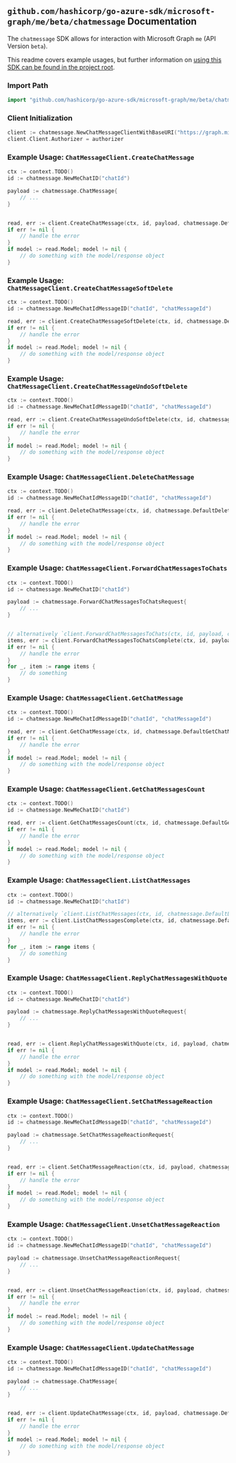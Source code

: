 
## `github.com/hashicorp/go-azure-sdk/microsoft-graph/me/beta/chatmessage` Documentation

The `chatmessage` SDK allows for interaction with Microsoft Graph `me` (API Version `beta`).

This readme covers example usages, but further information on [using this SDK can be found in the project root](https://github.com/hashicorp/go-azure-sdk/tree/main/docs).

### Import Path

```go
import "github.com/hashicorp/go-azure-sdk/microsoft-graph/me/beta/chatmessage"
```


### Client Initialization

```go
client := chatmessage.NewChatMessageClientWithBaseURI("https://graph.microsoft.com")
client.Client.Authorizer = authorizer
```


### Example Usage: `ChatMessageClient.CreateChatMessage`

```go
ctx := context.TODO()
id := chatmessage.NewMeChatID("chatId")

payload := chatmessage.ChatMessage{
	// ...
}


read, err := client.CreateChatMessage(ctx, id, payload, chatmessage.DefaultCreateChatMessageOperationOptions())
if err != nil {
	// handle the error
}
if model := read.Model; model != nil {
	// do something with the model/response object
}
```


### Example Usage: `ChatMessageClient.CreateChatMessageSoftDelete`

```go
ctx := context.TODO()
id := chatmessage.NewMeChatIdMessageID("chatId", "chatMessageId")

read, err := client.CreateChatMessageSoftDelete(ctx, id, chatmessage.DefaultCreateChatMessageSoftDeleteOperationOptions())
if err != nil {
	// handle the error
}
if model := read.Model; model != nil {
	// do something with the model/response object
}
```


### Example Usage: `ChatMessageClient.CreateChatMessageUndoSoftDelete`

```go
ctx := context.TODO()
id := chatmessage.NewMeChatIdMessageID("chatId", "chatMessageId")

read, err := client.CreateChatMessageUndoSoftDelete(ctx, id, chatmessage.DefaultCreateChatMessageUndoSoftDeleteOperationOptions())
if err != nil {
	// handle the error
}
if model := read.Model; model != nil {
	// do something with the model/response object
}
```


### Example Usage: `ChatMessageClient.DeleteChatMessage`

```go
ctx := context.TODO()
id := chatmessage.NewMeChatIdMessageID("chatId", "chatMessageId")

read, err := client.DeleteChatMessage(ctx, id, chatmessage.DefaultDeleteChatMessageOperationOptions())
if err != nil {
	// handle the error
}
if model := read.Model; model != nil {
	// do something with the model/response object
}
```


### Example Usage: `ChatMessageClient.ForwardChatMessagesToChats`

```go
ctx := context.TODO()
id := chatmessage.NewMeChatID("chatId")

payload := chatmessage.ForwardChatMessagesToChatsRequest{
	// ...
}


// alternatively `client.ForwardChatMessagesToChats(ctx, id, payload, chatmessage.DefaultForwardChatMessagesToChatsOperationOptions())` can be used to do batched pagination
items, err := client.ForwardChatMessagesToChatsComplete(ctx, id, payload, chatmessage.DefaultForwardChatMessagesToChatsOperationOptions())
if err != nil {
	// handle the error
}
for _, item := range items {
	// do something
}
```


### Example Usage: `ChatMessageClient.GetChatMessage`

```go
ctx := context.TODO()
id := chatmessage.NewMeChatIdMessageID("chatId", "chatMessageId")

read, err := client.GetChatMessage(ctx, id, chatmessage.DefaultGetChatMessageOperationOptions())
if err != nil {
	// handle the error
}
if model := read.Model; model != nil {
	// do something with the model/response object
}
```


### Example Usage: `ChatMessageClient.GetChatMessagesCount`

```go
ctx := context.TODO()
id := chatmessage.NewMeChatID("chatId")

read, err := client.GetChatMessagesCount(ctx, id, chatmessage.DefaultGetChatMessagesCountOperationOptions())
if err != nil {
	// handle the error
}
if model := read.Model; model != nil {
	// do something with the model/response object
}
```


### Example Usage: `ChatMessageClient.ListChatMessages`

```go
ctx := context.TODO()
id := chatmessage.NewMeChatID("chatId")

// alternatively `client.ListChatMessages(ctx, id, chatmessage.DefaultListChatMessagesOperationOptions())` can be used to do batched pagination
items, err := client.ListChatMessagesComplete(ctx, id, chatmessage.DefaultListChatMessagesOperationOptions())
if err != nil {
	// handle the error
}
for _, item := range items {
	// do something
}
```


### Example Usage: `ChatMessageClient.ReplyChatMessagesWithQuote`

```go
ctx := context.TODO()
id := chatmessage.NewMeChatID("chatId")

payload := chatmessage.ReplyChatMessagesWithQuoteRequest{
	// ...
}


read, err := client.ReplyChatMessagesWithQuote(ctx, id, payload, chatmessage.DefaultReplyChatMessagesWithQuoteOperationOptions())
if err != nil {
	// handle the error
}
if model := read.Model; model != nil {
	// do something with the model/response object
}
```


### Example Usage: `ChatMessageClient.SetChatMessageReaction`

```go
ctx := context.TODO()
id := chatmessage.NewMeChatIdMessageID("chatId", "chatMessageId")

payload := chatmessage.SetChatMessageReactionRequest{
	// ...
}


read, err := client.SetChatMessageReaction(ctx, id, payload, chatmessage.DefaultSetChatMessageReactionOperationOptions())
if err != nil {
	// handle the error
}
if model := read.Model; model != nil {
	// do something with the model/response object
}
```


### Example Usage: `ChatMessageClient.UnsetChatMessageReaction`

```go
ctx := context.TODO()
id := chatmessage.NewMeChatIdMessageID("chatId", "chatMessageId")

payload := chatmessage.UnsetChatMessageReactionRequest{
	// ...
}


read, err := client.UnsetChatMessageReaction(ctx, id, payload, chatmessage.DefaultUnsetChatMessageReactionOperationOptions())
if err != nil {
	// handle the error
}
if model := read.Model; model != nil {
	// do something with the model/response object
}
```


### Example Usage: `ChatMessageClient.UpdateChatMessage`

```go
ctx := context.TODO()
id := chatmessage.NewMeChatIdMessageID("chatId", "chatMessageId")

payload := chatmessage.ChatMessage{
	// ...
}


read, err := client.UpdateChatMessage(ctx, id, payload, chatmessage.DefaultUpdateChatMessageOperationOptions())
if err != nil {
	// handle the error
}
if model := read.Model; model != nil {
	// do something with the model/response object
}
```
